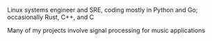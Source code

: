 Linux systems engineer and SRE, coding mostly in Python and Go; occasionally Rust, C++, and C

Many of my projects involve signal processing for music applications
